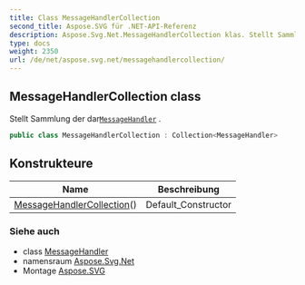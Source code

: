 ```yaml
---
title: Class MessageHandlerCollection
second_title: Aspose.SVG für .NET-API-Referenz
description: Aspose.Svg.Net.MessageHandlerCollection klas. Stellt Sammlung der darMessageHandler .
type: docs
weight: 2350
url: /de/net/aspose.svg.net/messagehandlercollection/
---
```

## MessageHandlerCollection class

Stellt Sammlung der dar[`MessageHandler`](../messagehandler/) .

```csharp
public class MessageHandlerCollection : Collection<MessageHandler>
```

## Konstrukteure

| Name | Beschreibung |
| --- | --- |
| [MessageHandlerCollection](messagehandlercollection/)() | Default_Constructor |

### Siehe auch

* class [MessageHandler](../messagehandler/)
* namensraum [Aspose.Svg.Net](../../aspose.svg.net/)
* Montage [Aspose.SVG](../../)



